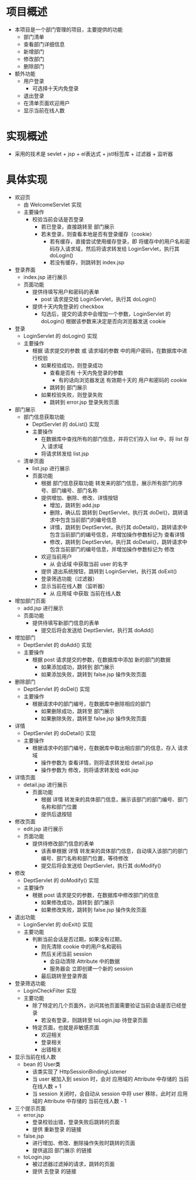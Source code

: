 # 项目概述
- 本项目是一个部门管理的项目，主要提供的功能
    - 部门清单
    - 查看部门详细信息
    - 新增部门
    - 修改部门
    - 删除部门
- 额外功能
    - 用户登录
        - 可选择十天内免登录
    - 退出登录
    - 在清单页面欢迎用户
    - 显示当前在线人数

# 实现概述
- 采用的技术是 sevlet + jsp + el表达式 + jstl标签库 + 过滤器 + 监听器

# 具体实现
- 欢迎页
    - 由 WelcomeServlet 实现
    - 主要操作
        - 校验当前会话是否登录
            - 若已登录，直接跳转至 部门展示
            - 若未登录，则查看本地是否有登录缓存（cookie）
                - 若有缓存，直接尝试使用缓存登录，即 将缓存中的用户名和密码存入请求域，然后将请求转发给 LoginServlet，执行其 doLogin()
                - 若没有缓存，则跳转到 index.jsp
- 登录界面
    - index.jsp 进行展示
    - 页面功能
        - 提供待填写用户和密码的表单
            - post 请求提交给 LoginServlet，执行其 doLogin()
        - 提供十天内免登录的 checkbox
            - 勾选后，提交的请求中会增加一个参数，LoginServlet 的 doLogin() 根据该参数来决定是否向浏览器发送 cookie
- 登录
    - LoginServlet 的 doLogin() 实现
    - 主要操作
        - 根据 请求提交的参数 或 请求域的参数 中的用户密码，在数据库中进行校验
            - 如果校验成功，则登录成功
                - 查看是否有 十天内免登录的参数
                    - 有的话向浏览器发送 有效期十天的 用户和密码的 cookie
                - 跳转到 部门展示
            - 如果校验失败，则登录失败
                - 跳转到 error.jsp 登录失败页面
- 部门展示
    - 部门信息获取功能
        - DeptServlet 的 doList() 实现
        - 主要操作
            - 在数据库中查找所有的部门信息，并将它们存入 list 中，将 list 存入 请求域
            - 将请求转发给 list.jsp
    - 清单页面
        - list.jsp 进行展示
        - 页面功能
            - 根据 部门信息获取功能 转发来的部门信息，展示所有部门的序号、部门编号、部门名称
            - 提供增加、删除、修改、详情按钮
                - 增加，跳转到 add.jsp
                - 删除，确认后 跳转到 DeptServlet，执行其 doDel()，跳转请求中包含当前部门的编号信息
                - 详情，跳转到 DeptServlet，执行其 doDetail()，跳转请求中包含当前部门的编号信息，并增加操作参数标记为 查看详情
                - 修改，跳转到 DeptServlet，执行其 doDetail()，跳转请求中包含当前部门的编号信息，并增加操作参数标记为 修改
            - 欢迎当前用户
                - 从 会话域 中获取当前 user 的名字
            - 提供 退出系统按钮，跳转到 LoginServlet，执行其 doExit()
            - 登录筛选功能（过滤器）
            - 显示当前在线人数（监听器）
                - 从 应用域 中获取 当前在线人数
- 增加部门页面
    - add.jsp 进行展示
    - 页面功能
        - 提供待填写新部门信息的表单
            - 提交后将会发送给 DeptServlet，执行其 doAdd()
- 增加部门
    - DeptServlet 的 doAdd() 实现
    - 主要操作
        - 根据 post 请求提交的参数，在数据库中添加 新的部门的数据
            - 如果添加成功，跳转到 部门展示
            - 如果添加失败，跳转到 false.jsp 操作失败页面
- 删除部门
    - DeptServlet 的 doDel() 实现
    - 主要操作
        - 根据请求中的部门编号，在数据库中删除相应的部门
            - 如果删除成功，跳转至 部门展示
            - 如果删除失败，跳转至 false.jsp 操作失败页面
- 详情
    - DeptServlet 的 doDetail() 实现
    - 主要操作
        - 根据请求中的部门编号，在数据库中取出相应部门的信息，存入 请求域
            - 操作参数为 查看详情，则将请求转发给 detail.jsp
            - 操作参数为 修改，则将请求转发给 edit.jsp
- 详情页面
    - detail.jsp 进行展示
        - 页面功能
            - 根据 详情 转发来的具体部门信息，展示该部门的部门编号、部门名称和部门位置
            - 提供后退按钮
- 修改页面
    - edit.jsp 进行展示
    - 页面功能
        - 提供待修改部门信息的表单
            - 该表单根据 详情 转发来的具体部门信息，自动填入该部门的部门编号、部门名称和部门位置，等待修改
            - 提交后将会发送给 DeptServlet，执行其 doModify()
- 修改
    - DeptServlet 的 doModify() 实现
    - 主要操作
        - 根据 post 请求提交的参数，在数据库中修改部门的信息
          - 如果修改成功，跳转到 部门展示
          - 如果修改失败，跳转到 false.jsp 操作失败页面
- 退出功能
    - LoginServlet 的 doExit() 实现
    - 主要功能
        - 判断当前会话是否过期，如果没有过期，
            - 则先清除 cookie 中的用户名和密码
            - 然后关闭当前 session
                - 会自动清除 Attribute 中的数据
                - 服务器会 立即创建一个新的 session
            - 最后跳转至登录界面
- 登录筛选功能
    - LoginCheckFilter 实现
    - 主要功能
        - 除了特定的几个页面外，访问其他页面需要验证当前会话是否已经登录
            - 若没有登录，则跳转至 toLogin.jsp 待登录页面
        - 特定页面，也就是非敏感页面
            - 欢迎相关
            - 登录相关
            - 出错相关
- 显示当前在线人数
    - bean 的 User类
        - 该类实现了 HttpSessionBindingListener
        - 当 user 被加入到 sesion 时，会对 应用域的 Attribute 中存储的 当前在线人数 + 1
        - 当 session 关闭时，会自动从 session 中将 user 移除，此时对 应用域的 Attribute 中存储的 当前在线人数 - 1
- 三个提示页面
    - error.jsp
        - 登录校验出错，登录失败后跳转的页面
        - 提供 重新登录 的链接
    - false.jsp
        - 进行增加、修改、删除操作失败时跳转的页面
        - 提供返回 部门展示 的链接
    - toLogin.jsp
        - 被过滤器过滤掉的请求，跳转的页面
        - 提供 去登录 的链接